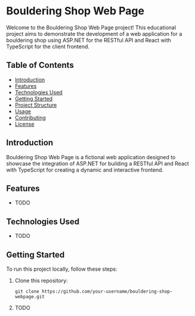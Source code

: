# Bouldering Shop Web Page

Welcome to the Bouldering Shop Web Page project! This educational project aims to demonstrate the development of a web application for a bouldering shop using ASP.NET for the RESTful API and React with TypeScript for the client frontend.

## Table of Contents

- [Introduction](#introduction)
- [Features](#features)
- [Technologies Used](#technologies-used)
- [Getting Started](#getting-started)
- [Project Structure](#project-structure)
- [Usage](#usage)
- [Contributing](#contributing)
- [License](#license)

## Introduction

Bouldering Shop Web Page is a fictional web application designed to showcase the integration of ASP.NET for building a RESTful API and React with TypeScript for creating a dynamic and interactive frontend.

## Features

- TODO

## Technologies Used

- TODO

## Getting Started

To run this project locally, follow these steps:

1. Clone this repository:

   ```shell
   git clone https://github.com/your-username/bouldering-shop-webpage.git
2. TODO
